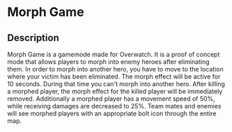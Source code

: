 # Morph Game

## Description
Morph Game is a gamemode made for Overwatch.
It is a proof of concept mode that allows players to morph into enemy heroes after eliminating them.
In order to morph into another hero, you have to move to the location where your victim has been eliminated.
The morph effect will be active for 10 seconds. During that time you can't morph into another hero.
After killing a morphed player, the morph effect for the killed player will be immediately removed.
Additionally a morphed player has a movement speed of 50%, while receiving damages are decreased to 25%.
Team mates and enemies will see morphed players with an appropriate bolt icon through the entire map.
